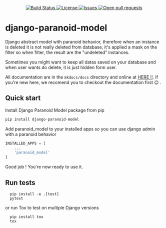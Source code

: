 <p align="center">
    <a
        href="https://travis-ci.org/jeromelefeuvre/django-paranoid-model">
        <img
            src="https://travis-ci.org/jeromelefeuvre/django-paranoid-model.svg?branch=master"
            alt="Build Status" />
    </a>
    <a href="/LICENSE.md">
        <img
            src="https://img.shields.io/github/license/jeromelefeuvre/django-paranoid-model.svg"
            alt="License" />
    </a>
    <a href="https://github.com/jeromelefeuvre/django-paranoid-model/issues">
        <img
            src="https://img.shields.io/github/issues/jeromelefeuvre/django-paranoid-model?color=0088ff"
            alt="Issues" />
    </a>
    <a href="https://github.com/jeromelefeuvre/django-paranoid-model/pulls">
        <img
            src="https://img.shields.io/github/issues-pr/jeromelefeuvre/django-paranoid-model?color=0088ff"
            alt="Open pull requests" />
    </a>
</p>

<!-- **Read the docs: <https://jeromelefeuvre.github.io/django-paranoid-model/>** -->

# django-paranoid-model

Django abstract model with paranoid behavior, therefore when an instance is deleted it is not really deleted from database, it's applied a mask on the filter so when filter, the result are the "undeleted" instances.

Sometimes you might want to keep all datas saved on your database and when user wants do delete, it is just hidden form user.

All documentation are in the `mkdocs/docs` directory and online at [HERE !!](https://jeromelefeuvre.github.io/django-paranoid-model/). If you're new here, we recomend you to checkout the documentation first :wink: .

## Quick start

Install Django Paranoid Model package from pip

```py
pip install django-paranoid-model
```

Add paranoid_model to your installed apps so you can use django admin with a paranoid behavior

```py
INSTALLED_APPS = [
    ...
    'paranoid_model'
]
```

Good job ! You're now ready to use it.


Run tests
---------
```
  pip install -e .[test]
  pytest
```
or run Tox to test on multiple Django versions
```
  pip install tox
  tox
```
